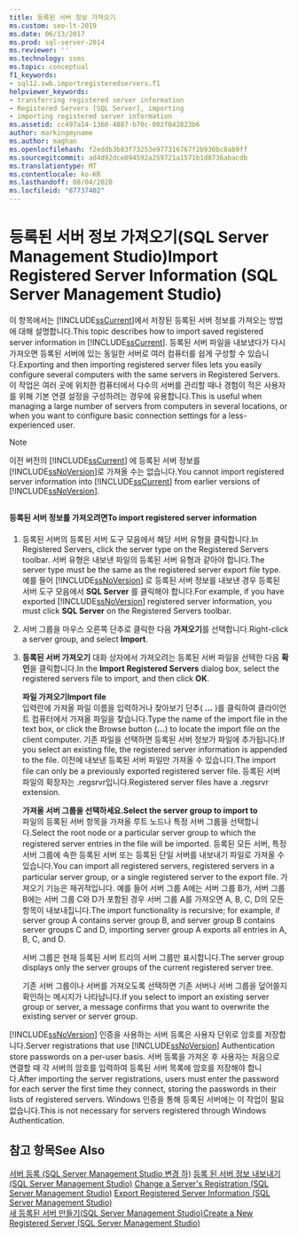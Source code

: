 ```yaml
---
title: 등록된 서버 정보 가져오기
ms.custom: seo-lt-2019
ms.date: 06/13/2017
ms.prod: sql-server-2014
ms.reviewer: ''
ms.technology: ssms
ms.topic: conceptual
f1_keywords:
- sql12.swb.importregisteredservers.f1
helpviewer_keywords:
- transferring registered server information
- Registered Servers [SQL Server], importing
- importing registered server information
ms.assetid: cc497a14-1360-4887-b70c-002f042823b6
author: markingmyname
ms.author: maghan
ms.openlocfilehash: f2eddb3b83f73253e977316767f2b930bc8ab9ff
ms.sourcegitcommit: ad4d92dce894592a259721a1571b1d8736abacdb
ms.translationtype: MT
ms.contentlocale: ko-KR
ms.lasthandoff: 08/04/2020
ms.locfileid: "87737402"
---
```

# <a name="import-registered-server-information-sql-server-management-studio"></a><span data-ttu-id="01118-102">등록된 서버 정보 가져오기(SQL Server Management Studio)</span><span class="sxs-lookup"><span data-stu-id="01118-102">Import Registered Server Information (SQL Server Management Studio)</span></span>
  <span data-ttu-id="01118-103">이 항목에서는 [!INCLUDE[ssCurrent](../../includes/sscurrent-md.md)]에서 저장된 등록된 서버 정보를 가져오는 방법에 대해 설명합니다.</span><span class="sxs-lookup"><span data-stu-id="01118-103">This topic describes how to import saved registered server information in [!INCLUDE[ssCurrent](../../includes/sscurrent-md.md)].</span></span> <span data-ttu-id="01118-104">등록된 서버 파일을 내보냈다가 다시 가져오면 등록된 서버에 있는 동일한 서버로 여러 컴퓨터를 쉽게 구성할 수 있습니다.</span><span class="sxs-lookup"><span data-stu-id="01118-104">Exporting and then importing registered server files lets you easily configure several computers with the same servers in Registered Servers.</span></span> <span data-ttu-id="01118-105">이 작업은 여러 곳에 위치한 컴퓨터에서 다수의 서버를 관리할 때나 경험이 적은 사용자를 위해 기본 연결 설정을 구성하려는 경우에 유용합니다.</span><span class="sxs-lookup"><span data-stu-id="01118-105">This is useful when managing a large number of servers from computers in several locations, or when you want to configure basic connection settings for a less-experienced user.</span></span>  
  
> [!NOTE]  
>  <span data-ttu-id="01118-106">이전 버전의 [!INCLUDE[ssCurrent](../../includes/sscurrent-md.md)] 에 등록된 서버 정보를 [!INCLUDE[ssNoVersion](../../includes/ssnoversion-md.md)]로 가져올 수는 없습니다.</span><span class="sxs-lookup"><span data-stu-id="01118-106">You cannot import registered server information into [!INCLUDE[ssCurrent](../../includes/sscurrent-md.md)] from earlier versions of [!INCLUDE[ssNoVersion](../../includes/ssnoversion-md.md)].</span></span>  
  
##  <a name="SSMSProcedure"></a>  
  
#### <a name="to-import-registered-server-information"></a><span data-ttu-id="01118-107">등록된 서버 정보를 가져오려면</span><span class="sxs-lookup"><span data-stu-id="01118-107">To import registered server information</span></span>  
  
1.  <span data-ttu-id="01118-108">등록된 서버의 등록된 서버 도구 모음에서 해당 서버 유형을 클릭합니다.</span><span class="sxs-lookup"><span data-stu-id="01118-108">In Registered Servers, click the server type on the Registered Servers toolbar.</span></span> <span data-ttu-id="01118-109">서버 유형은 내보낸 파일의 등록된 서버 유형과 같아야 합니다.</span><span class="sxs-lookup"><span data-stu-id="01118-109">The server type must be the same as the registered server export file type.</span></span> <span data-ttu-id="01118-110">예를 들어 [!INCLUDE[ssNoVersion](../../includes/ssnoversion-md.md)] 로 등록된 서버 정보를 내보낸 경우 등록된 서버 도구 모음에서 **SQL Server** 를 클릭해야 합니다.</span><span class="sxs-lookup"><span data-stu-id="01118-110">For example, if you have exported [!INCLUDE[ssNoVersion](../../includes/ssnoversion-md.md)] registered server information, you must click **SQL Server** on the Registered Servers toolbar.</span></span>  
  
2.  <span data-ttu-id="01118-111">서버 그룹을 마우스 오른쪽 단추로 클릭한 다음 **가져오기**를 선택합니다.</span><span class="sxs-lookup"><span data-stu-id="01118-111">Right-click a server group, and select **Import**.</span></span>  
  
3.  <span data-ttu-id="01118-112">**등록된 서버 가져오기** 대화 상자에서 가져오려는 등록된 서버 파일을 선택한 다음 **확인**을 클릭합니다.</span><span class="sxs-lookup"><span data-stu-id="01118-112">In the **Import Registered Servers** dialog box, select the registered servers file to import, and then click **OK**.</span></span>  
  
     <span data-ttu-id="01118-113">**파일 가져오기**</span><span class="sxs-lookup"><span data-stu-id="01118-113">**Import file**</span></span>  
     <span data-ttu-id="01118-114">입력란에 가져올 파일 이름을 입력하거나 찾아보기 단추( **...** )를 클릭하여 클라이언트 컴퓨터에서 가져올 파일을 찾습니다.</span><span class="sxs-lookup"><span data-stu-id="01118-114">Type the name of the import file in the text box, or click the Browse button (**...**) to locate the import file on the client computer.</span></span> <span data-ttu-id="01118-115">기존 파일을 선택하면 등록된 서버 정보가 파일에 추가됩니다.</span><span class="sxs-lookup"><span data-stu-id="01118-115">If you select an existing file, the registered server information is appended to the file.</span></span> <span data-ttu-id="01118-116">이전에 내보낸 등록된 서버 파일만 가져올 수 있습니다.</span><span class="sxs-lookup"><span data-stu-id="01118-116">The import file can only be a previously exported registered server file.</span></span> <span data-ttu-id="01118-117">등록된 서버 파일의 확장자는 .regsrvr입니다.</span><span class="sxs-lookup"><span data-stu-id="01118-117">Registered server files have a .regsrvr extension.</span></span>  
  
     <span data-ttu-id="01118-118">**가져올 서버 그룹을 선택하세요.**</span><span class="sxs-lookup"><span data-stu-id="01118-118">**Select the server group to import to**</span></span>  
     <span data-ttu-id="01118-119">파일의 등록된 서버 항목을 가져올 루트 노드나 특정 서버 그룹을 선택합니다.</span><span class="sxs-lookup"><span data-stu-id="01118-119">Select the root node or a particular server group to which the registered server entries in the file will be imported.</span></span> <span data-ttu-id="01118-120">등록된 모든 서버, 특정 서버 그룹에 속한 등록된 서버 또는 등록된 단일 서버를 내보내기 파일로 가져올 수 있습니다.</span><span class="sxs-lookup"><span data-stu-id="01118-120">You can import all registered servers, registered servers in a particular server group, or a single registered server to the export file.</span></span> <span data-ttu-id="01118-121">가져오기 기능은 재귀적입니다. 예를 들어 서버 그룹 A에는 서버 그룹 B가, 서버 그룹 B에는 서버 그룹 C와 D가 포함된 경우 서버 그룹 A를 가져오면 A, B, C, D의 모든 항목이 내보내집니다.</span><span class="sxs-lookup"><span data-stu-id="01118-121">The import functionality is recursive; for example, if server group A contains server group B, and server group B contains server groups C and D, importing server group A exports all entries in A, B, C, and D.</span></span>  
  
     <span data-ttu-id="01118-122">서버 그룹은 현재 등록된 서버 트리의 서버 그룹만 표시합니다.</span><span class="sxs-lookup"><span data-stu-id="01118-122">The server group displays only the server groups of the current registered server tree.</span></span>  
  
     <span data-ttu-id="01118-123">기존 서버 그룹이나 서버를 가져오도록 선택하면 기존 서버나 서버 그룹을 덮어쓸지 확인하는 메시지가 나타납니다.</span><span class="sxs-lookup"><span data-stu-id="01118-123">If you select to import an existing server group or server, a message confirms that you want to overwrite the existing server or server group.</span></span>  
  
 <span data-ttu-id="01118-124">[!INCLUDE[ssNoVersion](../../includes/ssnoversion-md.md)] 인증을 사용하는 서버 등록은 사용자 단위로 암호를 저장합니다.</span><span class="sxs-lookup"><span data-stu-id="01118-124">Server registrations that use [!INCLUDE[ssNoVersion](../../includes/ssnoversion-md.md)] Authentication store passwords on a per-user basis.</span></span> <span data-ttu-id="01118-125">서버 등록을 가져온 후 사용자는 처음으로 연결할 때 각 서버의 암호를 입력하여 등록된 서버 목록에 암호를 저장해야 합니다.</span><span class="sxs-lookup"><span data-stu-id="01118-125">After importing the server registrations, users must enter the password for each server the first time they connect, storing the passwords in their lists of registered servers.</span></span> <span data-ttu-id="01118-126">Windows 인증을 통해 등록된 서버에는 이 작업이 필요 없습니다.</span><span class="sxs-lookup"><span data-stu-id="01118-126">This is not necessary for servers registered through Windows Authentication.</span></span>  
  
## <a name="see-also"></a><span data-ttu-id="01118-127">참고 항목</span><span class="sxs-lookup"><span data-stu-id="01118-127">See Also</span></span>  
 <span data-ttu-id="01118-128">[서버 등록 &#40;SQL Server Management Studio 변경 하&#41;](change-a-server-s-registration-sql-server-management-studio.md) [등록 된 서버 정보 내보내기 &#40;SQL Server Management Studio&#41;](export-registered-server-information-sql-server-management-studio.md) </span><span class="sxs-lookup"><span data-stu-id="01118-128">[Change a Server's Registration &#40;SQL Server Management Studio&#41;](change-a-server-s-registration-sql-server-management-studio.md) [Export Registered Server Information &#40;SQL Server Management Studio&#41;](export-registered-server-information-sql-server-management-studio.md) </span></span>  
 [<span data-ttu-id="01118-129">새 등록된 서버 만들기&#40;SQL Server Management Studio&#41;</span><span class="sxs-lookup"><span data-stu-id="01118-129">Create a New Registered Server &#40;SQL Server Management Studio&#41;</span></span>](create-a-new-registered-server-sql-server-management-studio.md)  
  
  
